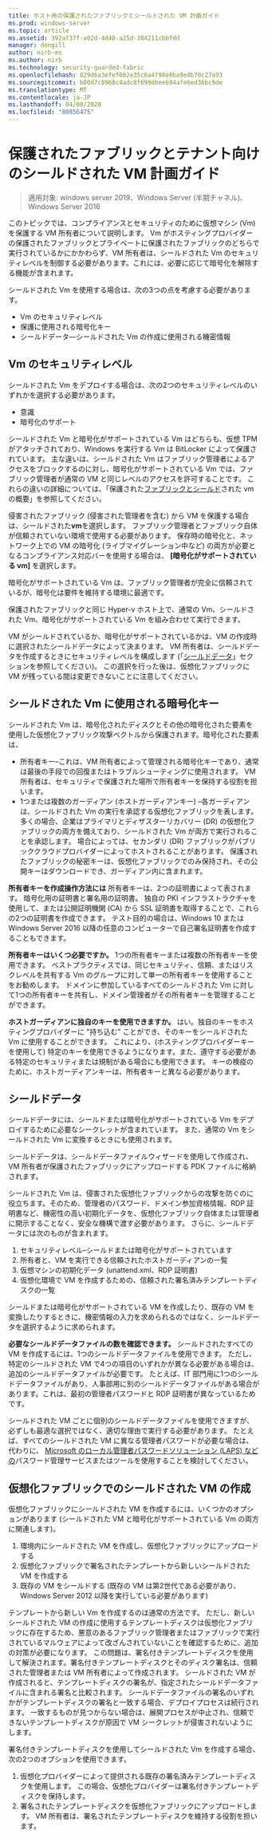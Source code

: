 ```yaml
---
title: ホスト用の保護されたファブリックとシールドされた VM 計画ガイド
ms.prod: windows-server
ms.topic: article
ms.assetid: 392af37f-a02d-4d40-a25d-384211cbbfdd
manager: dongill
author: nirb-ms
ms.author: nirb
ms.technology: security-guarded-fabric
ms.openlocfilehash: 829d6a3efef082e35c6a4f98e0ba9e4b70c27a93
ms.sourcegitcommit: b00d7c8968c4adc8f699dbee694afe6ed36bc9de
ms.translationtype: MT
ms.contentlocale: ja-JP
ms.lasthandoff: 04/08/2020
ms.locfileid: "80856475"
---
```

# <a name="guarded-fabric-and-shielded-vm-planning-guide-for-tenants"></a>保護されたファブリックとテナント向けのシールドされた VM 計画ガイド

>適用対象: windows server 2019、Windows Server (半期チャネル)、Windows Server 2016

このトピックでは、コンプライアンスとセキュリティのために仮想マシン (Vm) を保護する VM 所有者について説明します。 Vm がホスティングプロバイダーの保護されたファブリックとプライベートに保護されたファブリックのどちらで実行されているかにかかわらず、VM 所有者は、シールドされた Vm のセキュリティレベルを制御する必要があります。これには、必要に応じて暗号化を解除する機能が含まれます。

シールドされた Vm を使用する場合は、次の3つの点を考慮する必要があります。

- Vm のセキュリティレベル
- 保護に使用される暗号化キー
- シールドデータ—シールドされた Vm の作成に使用される機密情報 

## <a name="security-level-for-the-vms"></a>Vm のセキュリティレベル

シールドされた Vm をデプロイする場合は、次の2つのセキュリティレベルのいずれかを選択する必要があります。

- 意識 
- 暗号化のサポート

シールドされた Vm と暗号化がサポートされている Vm はどちらも、仮想 TPM がアタッチされており、Windows を実行する Vm は BitLocker によって保護されています。 主な違いは、シールドされた Vm はファブリック管理者によるアクセスをブロックするのに対し、暗号化がサポートされている Vm では、ファブリック管理者が通常の VM と同じレベルのアクセスを許可することです。 これらの違いの詳細については、「保護された[ファブリックとシールド](guarded-fabric-and-shielded-vms.md)された vm の概要」を参照してください。 

侵害されたファブリック (侵害された管理者を含む) から VM を保護する場合は、シールドされた**vm**を選択します。 ファブリック管理者とファブリック自体が信頼されていない環境で使用する必要があります。 保存時の暗号化と、ネットワーク上での VM の暗号化 (ライブマイグレーション中など) の両方が必要となるコンプライアンス対応バーを使用する場合は、 **[暗号化がサポートされている vm]** を選択します。

暗号化がサポートされている Vm は、ファブリック管理者が完全に信頼されているが、暗号化は要件を維持する環境に最適です。

保護されたファブリックと同じ Hyper-v ホスト上で、通常の Vm、シールドされた Vm、暗号化がサポートされている Vm を組み合わせて実行できます。 

VM がシールドされているか、暗号化がサポートされているかは、VM の作成時に選択されたシールドデータによって決まります。 VM 所有者は、シールドデータを作成するときにセキュリティレベルを構成します (「[シールドデータ](#shielding-data)」セクションを参照してください)。
この選択を行った後は、仮想化ファブリックに VM が残っている間は変更できないことに注意してください。

## <a name="cryptographic-keys-used-for-shielded-vms"></a>シールドされた Vm に使用される暗号化キー

シールドされた Vm は、暗号化されたディスクとその他の暗号化された要素を使用した仮想化ファブリック攻撃ベクトルから保護されます。暗号化された要素は、

- 所有者キー–これは、VM 所有者によって管理される暗号化キーであり、通常は最後の手段での回復またはトラブルシューティングに使用されます。 VM 所有者は、セキュリティで保護された場所で所有者キーを保持する役割を担います。
- 1つまたは複数のガーディアン (ホストガーディアンキー) –各ガーディアンは、シールドされた Vm の実行を承認する仮想化ファブリックを表します。 多くの場合、企業はプライマリとディザスターリカバリー (DR) の仮想化ファブリックの両方を備えており、シールドされた Vm が両方で実行されることを承認します。 場合によっては、セカンダリ (DR) ファブリックがパブリッククラウドプロバイダーによってホストされることがあります。 保護されたファブリックの秘密キーは、仮想化ファブリックでのみ保持され、その公開キーはダウンロードでき、ガーディアン内に含まれます。 

**所有者キーを作成操作方法には** 所有者キーは、2つの証明書によって表されます。 暗号化用の証明書と署名用の証明書。 独自の PKI インフラストラクチャを使用して、または公開証明機関 (CA) から SSL 証明書を取得することで、これらの2つの証明書を作成できます。 テスト目的の場合は、Windows 10 または Windows Server 2016 以降の任意のコンピューターで自己署名証明書を作成することもできます。

**所有者キーはいくつ必要ですか。** 1つの所有者キーまたは複数の所有者キーを使用できます。 ベストプラクティスでは、同じセキュリティ、信頼、またはリスクレベルを共有する Vm のグループに対して単一の所有者キーを使用することをお勧めします。 ドメインに参加しているすべてのシールドされた Vm に対して1つの所有者キーを共有し、ドメイン管理者がその所有者キーを管理することができます。

**ホストガーディアンに独自のキーを使用できますか。** はい。独自のキーをホスティングプロバイダーに "持ち込む" ことができ、そのキーをシールドされた Vm に使用することができます。 これにより、(ホスティングプロバイダーキーを使用して) 特定のキーを使用できるようになります。また、遵守する必要がある特定のセキュリティまたは規制がある場合にも使用できます。 キーの検疫のために、ホストガーディアンキーは、所有者キーと異なる必要があります。

## <a name="shielding-data"></a>シールドデータ

シールドデータには、シールドまたは暗号化がサポートされている Vm をデプロイするために必要なシークレットが含まれています。 また、通常の Vm をシールドされた Vm に変換するときにも使用されます。

シールドデータは、シールドデータファイルウィザードを使用して作成され、VM 所有者が保護されたファブリックにアップロードする PDK ファイルに格納されます。

シールドされた Vm は、侵害された仮想化ファブリックからの攻撃を防ぐのに役立ちます。そのため、管理者のパスワード、ドメイン参加資格情報、RDP 証明書など、機密性の高い初期化データを、仮想化ファブリック自体または管理者に開示することなく、安全な機構で渡す必要があります。 さらに、シールドデータには次のものが含まれます。

1. セキュリティレベル–シールドまたは暗号化がサポートされています
2. 所有者と、VM を実行できる信頼されたホストガーディアンの一覧
3. 仮想マシンの初期化データ (unattend.xml、RDP 証明書)
4. 仮想化環境で VM を作成するための、信頼された署名済みテンプレートディスクの一覧 

シールドまたは暗号化がサポートされている VM を作成したり、既存の VM を変換したりするときに、機密情報の入力を求められるのではなく、シールドデータを選択するように求められます。

**必要なシールドデータファイルの数を確認できます。** シールドされたすべての VM を作成するには、1つのシールドデータファイルを使用できます。 ただし、特定のシールドされた VM で4つの項目のいずれかが異なる必要がある場合は、追加のシールドデータファイルが必要です。 たとえば、IT 部門用に1つのシールドデータファイルがあり、人事部用に別のシールドデータファイルがある場合があります。これは、最初の管理者パスワードと RDP 証明書が異なっているためです。

シールドされた VM ごとに個別のシールドデータファイルを使用できますが、必ずしも最適な選択ではなく、適切な理由で実行する必要があります。 たとえば、すべてのシールドされた VM に異なる管理者パスワードが必要な場合は、代わりに、 [Microsoft のローカル管理者パスワードソリューション (LAPS) などの](https://www.microsoft.com/download/details.aspx?id=46899)パスワード管理サービスまたはツールを使用することを検討してください。

## <a name="creating-a-shielded-vm-on-a-virtualization-fabric"></a>仮想化ファブリックでのシールドされた VM の作成

仮想化ファブリックにシールドされた VM を作成するには、いくつかのオプションがあります (シールドされた VM と暗号化がサポートされている Vm の両方に関連します)。

1. 環境内にシールドされた VM を作成し、仮想化ファブリックにアップロードする
2. 仮想化ファブリックで署名されたテンプレートから新しいシールドされた VM を作成する
3. 既存の VM をシールドする (既存の VM は第2世代である必要があり、Windows Server 2012 以降を実行している必要があります)

テンプレートから新しい Vm を作成するのは通常の方法です。 ただし、新しいシールドされた VM の作成に使用するテンプレートディスクは仮想化ファブリックに存在するため、悪意のあるファブリック管理者またはファブリックで実行されているマルウェアによって改ざんされていないことを確認するために、追加の対策が必要になります。 この問題は、署名付きテンプレートディスクを使用して解決されます。署名付きテンプレートディスクとそのディスク署名は、信頼された管理者または VM 所有者によって作成されます。 シールドされた VM が作成されると、テンプレートディスクの署名が、指定されたシールドデータファイルに含まれる署名と比較されます。 シールドデータファイルの署名のいずれかがテンプレートディスクの署名と一致する場合、デプロイプロセスは続行されます。 一致するものが見つからない場合は、展開プロセスが中止され、信頼できないテンプレートディスクが原因で VM シークレットが侵害されないようにします。

署名付きテンプレートディスクを使用してシールドされた Vm を作成する場合、次の2つのオプションを使用できます。

1. 仮想化プロバイダーによって提供される既存の署名済みテンプレートディスクを使用します。 この場合、仮想化プロバイダーは署名付きテンプレートディスクを保持します。
2. 署名されたテンプレートディスクを仮想化ファブリックにアップロードします。 VM 所有者は、署名されたテンプレートディスクを維持する役割を担います。 


